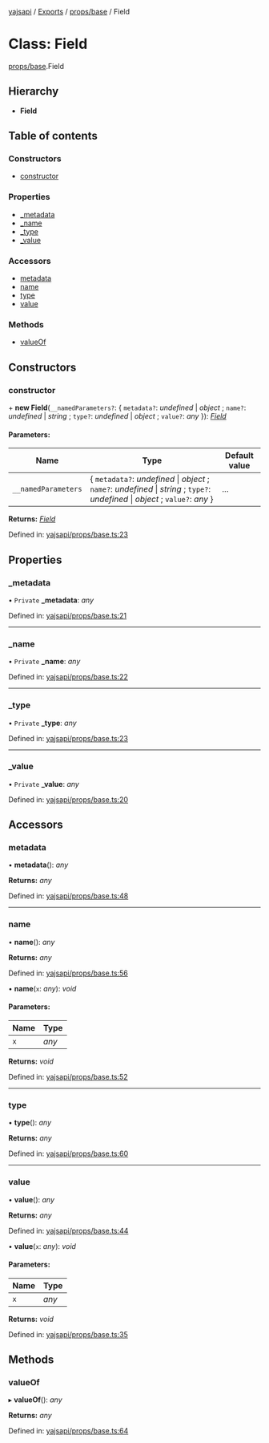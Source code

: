 [yajsapi](../README.md) / [Exports](../modules.md) / [props/base](../modules/props_base.md) / Field

# Class: Field

[props/base](../modules/props_base.md).Field

## Hierarchy

* **Field**

## Table of contents

### Constructors

- [constructor](props_base.field.md#constructor)

### Properties

- [\_metadata](props_base.field.md#_metadata)
- [\_name](props_base.field.md#_name)
- [\_type](props_base.field.md#_type)
- [\_value](props_base.field.md#_value)

### Accessors

- [metadata](props_base.field.md#metadata)
- [name](props_base.field.md#name)
- [type](props_base.field.md#type)
- [value](props_base.field.md#value)

### Methods

- [valueOf](props_base.field.md#valueof)

## Constructors

### constructor

\+ **new Field**(`__namedParameters?`: { `metadata?`: *undefined* \| *object* ; `name?`: *undefined* \| *string* ; `type?`: *undefined* \| *object* ; `value?`: *any*  }): [*Field*](props_base.field.md)

#### Parameters:

Name | Type | Default value |
------ | ------ | ------ |
`__namedParameters` | { `metadata?`: *undefined* \| *object* ; `name?`: *undefined* \| *string* ; `type?`: *undefined* \| *object* ; `value?`: *any*  } | ... |

**Returns:** [*Field*](props_base.field.md)

Defined in: [yajsapi/props/base.ts:23](https://github.com/golemfactory/yajsapi/blob/0a8d8c8/yajsapi/props/base.ts#L23)

## Properties

### \_metadata

• `Private` **\_metadata**: *any*

Defined in: [yajsapi/props/base.ts:21](https://github.com/golemfactory/yajsapi/blob/0a8d8c8/yajsapi/props/base.ts#L21)

___

### \_name

• `Private` **\_name**: *any*

Defined in: [yajsapi/props/base.ts:22](https://github.com/golemfactory/yajsapi/blob/0a8d8c8/yajsapi/props/base.ts#L22)

___

### \_type

• `Private` **\_type**: *any*

Defined in: [yajsapi/props/base.ts:23](https://github.com/golemfactory/yajsapi/blob/0a8d8c8/yajsapi/props/base.ts#L23)

___

### \_value

• `Private` **\_value**: *any*

Defined in: [yajsapi/props/base.ts:20](https://github.com/golemfactory/yajsapi/blob/0a8d8c8/yajsapi/props/base.ts#L20)

## Accessors

### metadata

• **metadata**(): *any*

**Returns:** *any*

Defined in: [yajsapi/props/base.ts:48](https://github.com/golemfactory/yajsapi/blob/0a8d8c8/yajsapi/props/base.ts#L48)

___

### name

• **name**(): *any*

**Returns:** *any*

Defined in: [yajsapi/props/base.ts:56](https://github.com/golemfactory/yajsapi/blob/0a8d8c8/yajsapi/props/base.ts#L56)

• **name**(`x`: *any*): *void*

#### Parameters:

Name | Type |
------ | ------ |
`x` | *any* |

**Returns:** *void*

Defined in: [yajsapi/props/base.ts:52](https://github.com/golemfactory/yajsapi/blob/0a8d8c8/yajsapi/props/base.ts#L52)

___

### type

• **type**(): *any*

**Returns:** *any*

Defined in: [yajsapi/props/base.ts:60](https://github.com/golemfactory/yajsapi/blob/0a8d8c8/yajsapi/props/base.ts#L60)

___

### value

• **value**(): *any*

**Returns:** *any*

Defined in: [yajsapi/props/base.ts:44](https://github.com/golemfactory/yajsapi/blob/0a8d8c8/yajsapi/props/base.ts#L44)

• **value**(`x`: *any*): *void*

#### Parameters:

Name | Type |
------ | ------ |
`x` | *any* |

**Returns:** *void*

Defined in: [yajsapi/props/base.ts:35](https://github.com/golemfactory/yajsapi/blob/0a8d8c8/yajsapi/props/base.ts#L35)

## Methods

### valueOf

▸ **valueOf**(): *any*

**Returns:** *any*

Defined in: [yajsapi/props/base.ts:64](https://github.com/golemfactory/yajsapi/blob/0a8d8c8/yajsapi/props/base.ts#L64)
